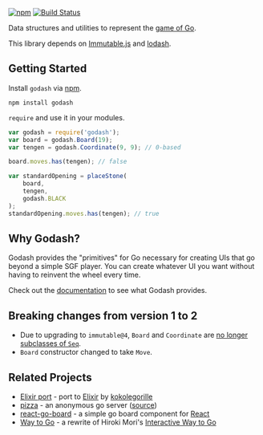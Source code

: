 [![npm](https://img.shields.io/npm/v/godash.svg)][npm]
[![Build Status](https://travis-ci.org/duckpunch/godash.svg)][ci]

Data structures and utilities to represent the [game of Go][go].

This library depends on [Immutable.js][immutable] and [lodash][lodash].

## Getting Started

Install `godash` via [npm][npm].

    npm install godash

`require` and use it in your modules.

```javascript
var godash = require('godash');
var board = godash.Board(19);
var tengen = godash.Coordinate(9, 9); // 0-based

board.moves.has(tengen); // false

var standardOpening = placeStone(
    board,
    tengen,
    godash.BLACK
);
standardOpening.moves.has(tengen); // true
```

## Why Godash?

Godash provides the "primitives" for Go necessary for creating UIs that go
beyond a simple SGF player.  You can create whatever UI you want without having
to reinvent the wheel every time.

Check out the [documentation][godash-docs] to see what Godash provides.

## Breaking changes from version 1 to 2

* Due to upgrading to `immutable@4`, `Board` and `Coordinate` are [no longer
  subclasses of `Seq`][immutable-4].
* `Board` constructor changed to take `Move`.

## Related Projects

* [Elixir port][port] - port to [Elixir][elixir] by [kokolegorille][koko]
* [pizza][pizza] - an anonymous go server ([source][pizza-code])
* [react-go-board][rgb] - a simple go board component for [React][react]
* [Way to Go][wtg] - a rewrite of Hiroki Mori's [Interactive Way to Go][iwtg]

[ci]: https://travis-ci.org/duckpunch/godash
[elixir]: https://elixir-lang.org/
[go]: https://en.wikipedia.org/wiki/Go_%28game%29
[godash-docs]: https://duckpunch.github.io/godash/api/
[immutable]: https://immutable-js.com/
[immutable-4]: https://github.com/immutable-js/immutable-js/releases/tag/v4.0.0
[iwtg]: http://playgo.to/iwtg/en/
[koko]: https://github.com/kokolegorille/
[lodash]: https://lodash.com/
[npm]: https://www.npmjs.com/package/godash
[pizza]: https://pizza.duckpun.ch/
[pizza-code]: https://gitlab.com/duckpunch/pizza
[port]: https://github.com/kokolegorille/go
[react]: https://reactjs.org/
[rgb]: https://github.com/duckpunch/react-go-board
[wtg]: https://way-to-go.gitlab.io
